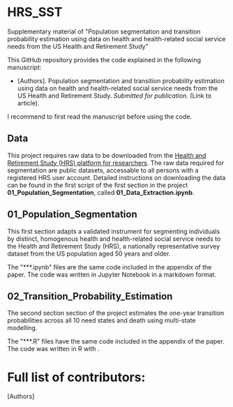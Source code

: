 # HRS_SST
Supplementary material of "Population segmentation and transition probability estimation using data on health and health-related social service needs from the US Health and Retirement Study"

This GitHub repository provides the code explained in the following manuscript:
* [Authors]. Population segmentation and transition probability estimation using data on health and health-related social service needs from the US Health and Retirement Study. *Submitted for publication.* (Link to article).

I recommend to first read the manuscript before using the code. 

## Data
This project requires raw data to be downloaded from the [Health and Retirement Study (HRS) platform for researchers](https://hrs.isr.umich.edu/). The raw data required for segmentation are public datasets, accessable to all persons with a registered HRS user account. Detailed instructions on downloading the data can be found in the first script of the first section in the project __01_Population_Segmentation__, called __01_Data_Extraction.ipynb__.

## 01_Population_Segmentation
This first section adapts a validated instrument for segmenting individuals by distinct, homogenous health and health-related social service needs to the Health and Retirement Study (HRS), a nationally representative survey dataset from the US population aged 50 years and older.

The "***.ipynb" files are the same code included in the appendix of the paper. The code was written in Jupyter Notebook in a markdown format. 

## 02_Transition_Probability_Estimation
The second section section of the project estimates the one-year transition probabilities across all 10 need states and death using multi-state modelling.

The "***.R" files have the same code included in the appendix of the paper. The code was written in R with .

# Full list of contributors:
[Authors]
